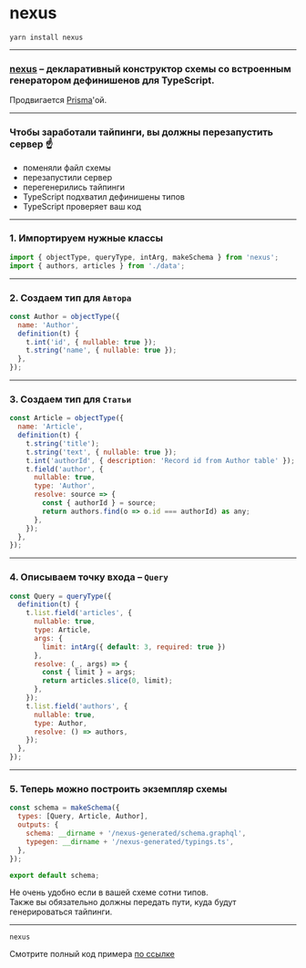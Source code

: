 # nexus

`yarn install nexus`

-----

### [nexus](https://github.com/prisma/nexus) – декларативный конструктор схемы со встроенным генератором дефинишенов для TypeScript.

Продвигается [Prisma](https://prisma.io)'ой.

-----

### Чтобы заработали тайпинги, вы должны перезапустить сервер ☝️<!-- .element: class="orange" -->

- поменяли файл схемы <!-- .element: class="fragment" -->
- перезапустили сервер <!-- .element: class="fragment" -->
- перегенерились тайпинги <!-- .element: class="fragment" -->
- TypeScript подхватил дефинишены типов <!-- .element: class="fragment" -->
- TypeScript проверяет ваш код <!-- .element: class="fragment" -->

-----

### 1. Импортируем нужные классы

```js
import { objectType, queryType, intArg, makeSchema } from 'nexus';
import { authors, articles } from './data';

```

-----

### 2. Cоздаем тип для `Автора`

```js
const Author = objectType({
  name: 'Author',
  definition(t) {
    t.int('id', { nullable: true });
    t.string('name', { nullable: true });
  },
});

```

-----

### 3. Cоздаем тип для `Статьи`

<div class="code-500">

```js
const Article = objectType({
  name: 'Article',
  definition(t) {
    t.string('title');
    t.string('text', { nullable: true });
    t.int('authorId', { description: 'Record id from Author table' });
    t.field('author', {
      nullable: true,
      type: 'Author',
      resolve: source => {
        const { authorId } = source;
        return authors.find(o => o.id === authorId) as any;
      },
    });
  },
});

```

</div>

-----

### 4. Описываем точку входа – `Query`

```js
const Query = queryType({
  definition(t) {
    t.list.field('articles', {
      nullable: true,
      type: Article,
      args: {
        limit: intArg({ default: 3, required: true })
      },
      resolve: (_, args) => {
        const { limit } = args;
        return articles.slice(0, limit);
      },
    });
    t.list.field('authors', {
      nullable: true,
      type: Author,
      resolve: () => authors,
    });
  },
});

```

<span class="fragment" data-code-focus="1" />
<span class="fragment" data-code-focus="3-13" />
<span class="fragment" data-code-focus="14-18" />

-----

### 5. Теперь можно построить экземпляр схемы

```js
const schema = makeSchema({
  types: [Query, Article, Author],
  outputs: {
    schema: __dirname + '/nexus-generated/schema.graphql',
    typegen: __dirname + '/nexus-generated/typings.ts',
  },
});

export default schema;

```

<span class="fragment fade-in-then-out" data-code-focus="2">
  Не очень удобно если в вашей схеме сотни типов.
</span>
<br/>
<span class="fragment" data-code-focus="3-6">
  Также вы обязательно должны передать пути, куда будут генерироваться тайпинги.
</span>

-----

`nexus`

Смотрите полный код примера [по ссылке](https://github.com/nodkz/conf-talks/blob/master/articles/graphql/schema-build-ways/nexus.ts)
